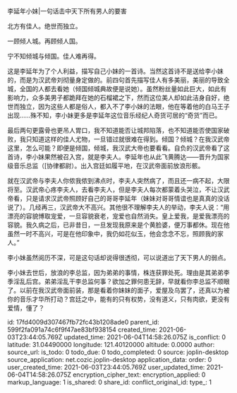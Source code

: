 李延年小妹|一句话击中天下所有男人的要害

北方有佳人。绝世而独立。

一顾倾人城。再顾倾人国。

宁不知倾城与倾国。佳人难再得。

这是李延年为了个人利益，描写自己小妹的一首诗。当然这首诗不是送给李小妹的，而是为汉武帝刘彻量身定做的。前四句首先描写佳人有多美丽，美丽的导致全城，全国的人都去看她（倾国倾城典故便是说她）。虽然粉丝量如此巨大，如此有影响力，众多美男子都跪拜在她的石榴裙之下，然而这位美人却如此洁身自好，绝世而独立，因为这些人都是俗人，都入不了李小妹的法眼，他在等着他的白马王子出现……殊不知，李小妹更多是李延年这位音乐经纪人奇货可居的“奇货”而已。

最后两句更露骨也更吊人胃口，我不知道能否让城邦陷落，也不知道能否使国家破败，我只知道这样的佳人尤物，一旦错过就很难在得到。倾国？倾城？在我汉武帝这里，怎么可能？即便是倾国，倾城，我汉武大帝也要看看。自负的汉武帝看了这首诗，李小妹果然被召入宫，就是李夫人。李延年也从此飞黄腾达——晋升为国家级音乐总监（[协律都尉）。出入宫廷如履平地，在汉武帝面前放浪形骸。

就在汉武帝与李夫人你侬我侬到沸点时，李夫人突然病了，而且还一病不起，大限将至。汉武帝心疼李夫人，去看李夫人，但是李夫人每次都蒙着头哭泣，不让汉武帝看，只是请求汉武帝照顾好自己的哥哥李延年（妹妹对哥哥情谊也是真真的没话说了）。几经再三，汉武帝大不高兴。其他很不理解李夫人的举动，李夫人说：“用漂亮的容貌博取宠爱，一旦容貌衰老，宠爱也自然消失。皇上爱我，是爱我漂亮的容貌。我久病之后，已非昔日，一旦发现我原来是个黄脸婆，便万事都休。现在他虽然一时不高兴，可是在他印象中，我仍如花似玉，他会念念不忘，照顾我的家人。”

李小妹虽然阅历不深，可是这句话却说得很透彻，可以说道出了天下男人的弱点。

李小妹去世后，放浪的李总监，因为弟弟的事情，株连获罪处死。理由是其弟弟李季淫乱后宫。弟弟淫乱干李总监何事？欲加之罪何患无辞，早就看你李总监不顺眼了。以前在我汉武帝面前装，那是看着你妹妹的面子，爱屋及乌罢了，还真以为被你的音乐才华所打动？宫廷之中，能有的只有权势，没有道义，只有肉欲，更没有爱情，懂了？



id: 17fd4009d307467fb72fc43b1208ade0
parent_id: 599f2fa091a74c6f9f47ae83bf938154
created_time: 2021-06-03T23:44:05.769Z
updated_time: 2021-06-04T14:58:26.075Z
is_conflict: 0
latitude: 31.04490000
longitude: 121.40120000
altitude: 0.0000
author: 
source_url: 
is_todo: 0
todo_due: 0
todo_completed: 0
source: joplin-desktop
source_application: net.cozic.joplin-desktop
application_data: 
order: 0
user_created_time: 2021-06-03T23:44:05.769Z
user_updated_time: 2021-06-04T14:58:26.075Z
encryption_cipher_text: 
encryption_applied: 0
markup_language: 1
is_shared: 0
share_id: 
conflict_original_id: 
type_: 1